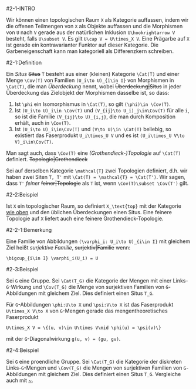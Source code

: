 #2-1-INTRO

Wir können einen topologischen Raum `X` als Kategorie auffassen, indem wir die offenen Teilmengen von `X` als Objekte auffassen und die Morphismen von `U` nach `V` gerade aus der natürlichen Inklusion `U\hookrightarrow V` besteht, falls `U\subset V`. Es gilt `U\cap V = U\times_X V`. Eine Prägarbe auf `X` ist gerade ein kontravarianter Funktor auf dieser Kategorie. Die Garbeneigenschaft kann man kategoriell als Differenzkern schreiben.

#2-1:Definition

Ein *Situs* ~~Situs~~ `T` besteht aus einer (kleinen) Kategorie `\Cat(T)` und einer Menge `\Cov(T)` von Familien `(U_i\to U)_{i\in I}` von Morphismen in `\Cat(T)`, die man *Überdeckung* nennt, wobei ~~Überdeckung|Situs~~ in jeder Überdeckung das Zielobjekt der Morphismen dasselbe ist, so dass:

1. Ist `\phi` ein Isomorphismus in `\Cat(T)`, so gilt `(\phi)\in \Cov(T)`.
2. Ist `(U_i\to U)_i\in \Cov(T)` und `(V_{ij}\to U_i)_j\in\Cov(T)` für alle `i`, so ist die Familie `(V_{ij}\to U)_{i,j}`, die man durch Komposition erhält, auch in `\Cov(T)`.
3. Ist `(U_i\to U)_i\in\Cov(T)` und `(V\to U)\in \Cat(T)` beliebig, so existiert das Faserprodukt `U_i\times_U V` und es ist `(U_i\times_U V\to V)_i\in\Cov(T)`.

Man sagt auch, dass `\Cov(T)` eine *(Grothendieck-)Topologie* auf `\Cat(T)` definiert. ~~Topologie|Grothendieck~~

Sei auf derselben Kategorie `\mathcal{T}` zwei Topologien definiert, d.h. wir haben zwei Siten `T, T'` mit `\Cat(T) = \mathcal{T} = \Cat(T')`. Wir sagen, dass `T'` *feiner* ~~feiner|Topologie~~ als `T` ist, wenn `\Cov(T)\subset \Cov(T')` gilt.

#2-2:Beispiel

Ist `X` ein topologischer Raum, so definiert `X_\text{top}` mit der Kategorie [wie oben](#2-1-INTRO) und den üblichen Überdeckungen einen Situs. Eine feinere Topologie auf `X` liefert auch eine feinere Grothendieck-Topologie.

#2-2-1:Bemerkung

Eine Familie von Abbildungen `(\varphi_i: U_i\to U)_{i\in I}` mit gleichem Ziel heißt *surjektive Familie*, ~~surjektiv|Familie~~ wenn:

    \bigcup_{i\in I} \varphi_i(U_i) = U

#2-3:Beispiel

Sei `G` eine Gruppe. Sei `\Cat(T_G)` die Kategorie der Mengen mit einer Links-`G`-Wirkung und `\Cov(T_G)` die Menge von surjektiven Familien von `G`-Abbildungen mit gleichem Ziel. Dies definiert einen Situs `T_G`.

Für `G`-Abbildungen `\phi:U\to X` und `\psi:V\to X` ist das Faserprodukt `U\times_X V\to X` von `G`-Mengen gerade das mengentheoretisches Faserprodukt

    U\times_X V = \{(u, v)\in U\times V\mid \phi(u) = \psi(v)\}

mit der `G`-Diagonalwirkung `g(u, v) = (gu, gv)`.

#2-4:Beispiel

Sei `G` eine proendliche Gruppe. Sei `\Cat(T_G)` die Kategorie der diskreten Links-`G`-Mengen und `\Cov(T_G)` die Mengen von surjektiven Familien von `G`-Abbildungen mit gleichem Ziel. Dies definiert einen Situs `T_G`. Vergleiche auch mit [~](#2-3).
